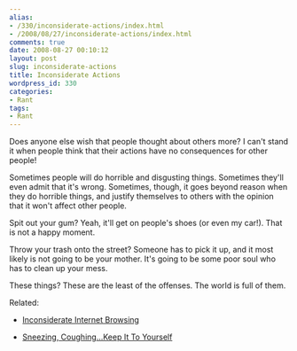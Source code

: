 ```yaml
---
alias:
- /330/inconsiderate-actions/index.html
- /2008/08/27/inconsiderate-actions/index.html
comments: true
date: 2008-08-27 00:10:12
layout: post
slug: inconsiderate-actions
title: Inconsiderate Actions
wordpress_id: 330
categories:
- Rant
tags:
- Rant
---
```


Does anyone else wish that people thought about others more?  I can't stand it when people think that their actions have no consequences for other people!

Sometimes people will do horrible and disgusting things.  Sometimes they'll even admit that it's wrong.  Sometimes, though, it goes beyond reason when they do horrible things, and justify themselves to others with the opinion that it won't affect other people.

Spit out your gum?  Yeah, it'll get on people's shoes (or even my car!).  That is not a happy moment.

Throw your trash onto the street?  Someone has to pick it up, and it most likely is not going to be your mother.  It's going to be some poor soul who has to clean up your mess.

These things?  These are the least of the offenses.  The world is full of them.

Related:




  * [Inconsiderate Internet Browsing](http://www.goingthewongway.com/2007/05/17/inconsiderate-internet-browsing/)


  * [Sneezing, Coughing...Keep It To Yourself](http://www.goingthewongway.com/2007/08/28/sneezing-coughingkeep-it-to-yourself/)



